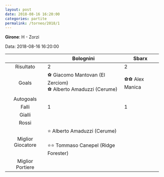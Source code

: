 ```yaml
---
layout: post
date: 2018-08-16 16:20:00
categories: partite
permalink: /torneo/2018/1
---
```

**Girone**: H - Zorzi

Data: 2018-08-16 16:20:00

| | Bolognini | Sbarx |
|:-----:|-----|-----|
Risultato|2|2
Goals|⚽ Giacomo Mantovan (El Zerciom)<br/>⚽ Alberto Amaduzzi (Cerume)|⚽⚽ Alex Manica<br/>
Autogoals||
Falli|1|1
Gialli||
Rossi||
Miglior Giocatore|⭐ Alberto Amaduzzi (Cerume)<br/><br/>⭐⭐ Tommaso Canepel (Ridge Forester)<br/>|
Miglior Portiere||